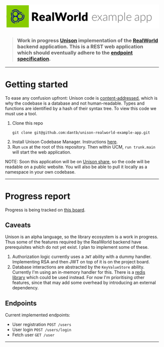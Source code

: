 # ![RealWorld Example App](logo.png)


> ### Work in progress [Unison](https://www.unison-lang.org/) implementation of the [RealWorld](https://github.com/gothinkster/realworld) backend application. This is a REST web application which should eventually adhere to the [endpoint specification](https://realworld-docs.netlify.app/docs/specs/backend-specs/endpoints).

<hr>

# Getting started

To ease any confusion upfront: Unison code is [content-addressed](https://www.unison-lang.org/learn/the-big-idea/), which is why the codebase is a database and not human-readable. Types and functions are identified by a hash of their syntax tree. To view this code we must use a tool.


1. Clone this repo
    ```
    git clone git@github.com:dantb/unison-realworld-example-app.git
    ```
2. Install Unison Codebase Manager. Instructions [here](https://www.unison-lang.org/learn/quickstart/).
3. Run `ucm` at the root of this repository. Then within UCM, `run trunk.main` will start the web application.


NOTE: Soon this application will be on [Unison share](https://share.unison-lang.org/), so the code will be readable on a public website. You will also be able to pull it locally as a namespace in your own codebase.

<hr>

# Progress report

Progress is being tracked on [this board](https://github.com/users/dantb/projects/2).

## Caveats

Unison is an alpha language, so the library ecosystem is a work in progress. Thus some of the features required by the RealWorld backend have prerequisites which do not yet exist. I plan to implement some of these.

1. Authorization logic currently uses a `JWT` ability with a dummy handler. Implementing RSA and then JWT on top of it is on the project board.
2. Database interactions are abstracted by the `KeyValueStore` ability. Currently I'm using an in-memory handler for this. There is a [redis library](https://share.unison-lang.org/latest/namespaces/ceedubs/redis) which could be used instead. For now I'm prioritising other features, since that may add some overhead by introducing an external dependency.

## Endpoints
Current implemented endpoints:

- User registration `POST /users`
- User login `POST /users/login`
- Fetch user `GET /user`

<hr>

